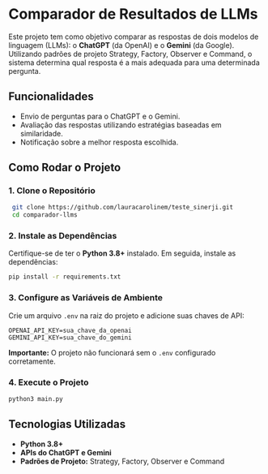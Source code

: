 # Comparador de Resultados de LLMs

Este projeto tem como objetivo comparar as respostas de dois modelos de linguagem (LLMs): o **ChatGPT** (da OpenAI) e o **Gemini** (da Google). Utilizando padrões de projeto Strategy, Factory, Observer e Command, o sistema determina qual resposta é a mais adequada para uma determinada pergunta.

## Funcionalidades
- Envio de perguntas para o ChatGPT e o Gemini.
- Avaliação das respostas utilizando estratégias baseadas em similaridade.
- Notificação sobre a melhor resposta escolhida.

## Como Rodar o Projeto

### 1. Clone o Repositório
```bash
 git clone https://github.com/lauracarolinem/teste_sinerji.git
 cd comparador-llms
```

### 2. Instale as Dependências
Certifique-se de ter o **Python 3.8+** instalado. Em seguida, instale as dependências:
```bash
pip install -r requirements.txt
```

### 3. Configure as Variáveis de Ambiente
Crie um arquivo `.env` na raiz do projeto e adicione suas chaves de API:
```env
OPENAI_API_KEY=sua_chave_da_openai
GEMINI_API_KEY=sua_chave_do_gemini
```

**Importante:** O projeto não funcionará sem o `.env` configurado corretamente.

### 4. Execute o Projeto
```bash
python3 main.py
```

## Tecnologias Utilizadas
- **Python 3.8+**
- **APIs do ChatGPT e Gemini**
- **Padrões de Projeto:** Strategy, Factory, Observer e Command

